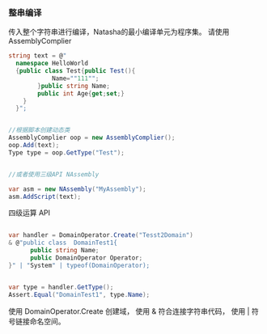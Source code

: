 ### 整串编译

传入整个字符串进行编译，Natasha的最小编译单元为程序集。
请使用AssemblyComplier

```C#
string text = @"
  namespace HelloWorld
  {public class Test{public Test(){
            Name=""111"";
        }public string Name;
        public int Age{get;set;}
    }
  }";


//根据脚本创建动态类
AssemblyComplier oop = new AssemblyComplier();
oop.Add(text);
Type type = oop.GetType("Test");


//或者使用三级API NAssembly

var asm = new NAssembly("MyAssembly");
asm.AddScript(text);

```  

四级运算 API

```C#

var handler = DomainOperator.Create("Tesst2Domain")
& @"public class  DomainTest1{
      public string Name;
      public DomainOperator Operator;
}" | "System" | typeof(DomainOperator);


var type = handler.GetType();
Assert.Equal("DomainTest1", type.Name);

```
使用 DomainOperator.Create 创建域， 使用 & 符合连接字符串代码， 使用 | 符号链接命名空间。
